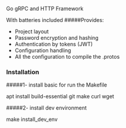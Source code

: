 Go gRPC and HTTP Framework

With batteries included
#####Provides:
- Project layout
- Password encryption and hashing
- Authentication by tokens (JWT)
- Configuration handling
- All the configuration to compile the .protos


### Installation

#####1- install basic for run the Makefile

apt install build-essential git make curl wget

#####2- install dev environment

make install_dev_env